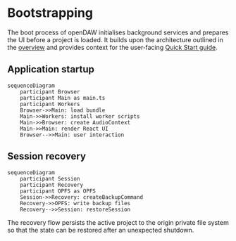 # Bootstrapping

The boot process of openDAW initialises background services and prepares
the UI before a project is loaded. It builds upon the architecture
outlined in the [overview](./overview.md) and provides context for the
user‑facing [Quick Start guide](../../docs-user/quick-start.md).

## Application startup

```mermaid
sequenceDiagram
    participant Browser
    participant Main as main.ts
    participant Workers
    Browser->>Main: load bundle
    Main->>Workers: install worker scripts
    Main->>Browser: create AudioContext
    Main->>Main: render React UI
    Browser-->>Main: user interaction
```

## Session recovery

```mermaid
sequenceDiagram
    participant Session
    participant Recovery
    participant OPFS as OPFS
    Session->>Recovery: createBackupCommand
    Recovery->>OPFS: write backup files
    Recovery-->>Session: restoreSession
```

The recovery flow persists the active project to the origin private file
system so that the state can be restored after an unexpected shutdown.
